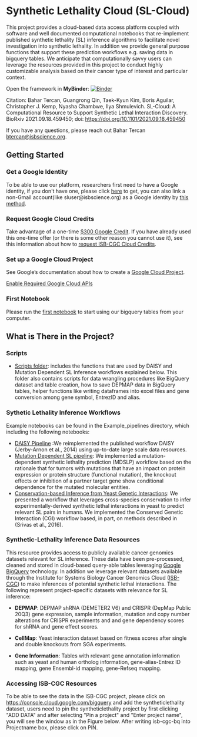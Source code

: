 # Synthetic Lethality Cloud (SL-Cloud)

This project provides a cloud-based data access platform coupled with software and well documented computational notebooks that re-implement published synthetic lethality (SL) inference algorithms to facilitate novel investigation into synthetic lethality. In addition  we provide general purpose functions that support these prediction workflows e.g. saving data in bigquery tables. We anticipate that computationally savvy users can leverage the resources provided in this project to conduct highly customizable analysis based on their cancer type of interest and particular context. 

Open the framework in **MyBinder**: [![Binder](https://mybinder.org/badge_logo.svg)](https://mybinder.org/v2/gh/isb-cgc/SL-Cloud-F1000/HEAD?labpath=MyBinder_Authentication.ipynb)

Citation: 
Bahar Tercan, Guangrong Qin, Taek-Kyun Kim, Boris Aguilar, Christopher J. Kemp, Nyasha Chambwe, Ilya Shmulevich. SL-Cloud: A Computational Resource to Support Synthetic Lethal Interaction Discovery. BioRxiv 2021.09.18.459450; doi: https://doi.org/10.1101/2021.09.18.459450

 If you have any questions, please reach out Bahar Tercan btercan@isbscience.org. 
## Getting Started

### Get a Google Identity

To be able to use our platform, researchers first need to have a Google identity, if you don't have one, please click [here](https://accounts.google.com/signup/v2/webcreateaccount?dsh=308321458437252901&continue=https%3A%2F%2Faccounts.google.com%2FManageAccount&flowName=GlifWebSignIn&flowEntry=SignUp#FirstName=&LastName=) to get, you can also link a non-Gmail account(like sluser<span>@isbscience.org</span>) as a Google identity by [this method](https://accounts.google.com/signup/v2/webcreateaccount?flowName=GlifWebSignIn&flowEntry=SignUp&nogm=true).

### Request Google Cloud Credits

Take advantage of a one-time [$300 Google Credit](https://cloud.google.com/free/).
If you have already used this one-time offer (or there is some other reason you cannot use it), see this information about how to [request ISB-CGC Cloud Credits](https://isb-cancer-genomics-cloud.readthedocs.io/en/latest/sections/HowtoRequestCloudCredits.html).

### Set up a Google Cloud Project

See Google’s documentation about how to create a [Google Cloud Project](https://cloud.google.com/resource-manager/docs/creating-managing-projects).

[Enable Required Google Cloud APIs](https://cloud.google.com/apis/docs/getting-started#enabling_apis)

### First Notebook

Please run the [first notebook](https://github.com/IlyaLab/SL-Cloud/blob/main/first_notebook.ipynb) to start using our bigquery tables from your computer.  

## What is There in the Project?
### Scripts
- [Scripts folder](https://github.com/IlyaLab/SL-Cloud/tree/main/Scripts/): includes the functions that are used by DAISY and Mutation Dependent  SL Inference workflows explained below. This folder also contains scripts for data wrangling procedures like BigQuery dataset and table creation, how to save DEPMAP data in BigQuery tables, helper functions like writing dataframes into excel files and gene conversion among gene symbol, EntrezID and alias.

### Sythetic Lethality Inference Workflows 
Example notebooks can be found in the Example_pipelines directory, which including the following notebooks:
- [DAISY Pipeline](https://github.com/IlyaLab/SL-Cloud/blob/main/Example_workflows/DAISY_example.ipynb) :We reimplemented the published workflow DAISY (Jerby-Arnon et al., 2014) using up-to-date large scale data resources. </br>
- [Mutation Dependent SL pipeline](https://github.com/IlyaLab/SL-Cloud/blob/main/Example_workflows/MDSLP_example.ipynb): We implemented a mutation-dependent synthetic lethality prediction (MDSLP) workflow based on the rationale that for tumors with mutations that have an impact on protein expression or protein structure (functional mutation), the knockout effects or inhibition of a partner target gene show conditional dependence for the mutated molecular entities.</br>
- [Conservation-based Inference from Yeast Genetic Interactions](https://github.com/IlyaLab/SL-Cloud/blob/main/Example_workflows/CGI_example.ipynb): We presented a workflow that leverages cross-species conservation to infer experimentally-derived synthetic lethal interactions in yeast to predict relevant SL pairs in humans. We implemented the Conserved Genetic Interaction (CGI) workflow based, in part, on methods described in (Srivas et al., 2016). </br>

### Synthetic-Lethality Inference Data Resources
This resource provides access to publicly available cancer genomics datasets relevant for SL inference. These data have been pre-processed, cleaned and stored in cloud-based query-able tables leveraging [Google BigQuery](https://cloud.google.com/bigquery)  technology. In addition we leverage relevant datasets available through the Institute for Systems Biology Cancer Genomics Cloud ([ISB-CGC](https://isb-cgc.appspot.com/)) to make inferences of potential synthetic lethal interactions. 
The following represent project-specific datasets with relevance for SL inference:

- **DEPMAP**: DEPMAP shRNA (DEMETER2 V6) and CRISPR (DepMap Public 20Q3) gene expression, sample information, mutation and copy number alterations  for CRISPR experiments and and gene dependency scores for shRNA and gene effect scores.

- **CellMap**: Yeast interaction dataset based on fitness scores after single and double knockouts from SGA experiments.

- **Gene Information**: Tables with relevant gene annotation information such as yeast and human ortholog information, gene-alias-Entrez ID mapping, gene Ensembl-id mapping, gene-Refseq mapping.


### Accessing ISB-CGC Resources
To be able to see the data in the ISB-CGC project, please click on https://console.cloud.google.com/bigquery and  add the syntheticlethality dataset, users need to pin the syntheticlethality project by first clicking "ADD DATA" and after selecting "Pin a project" and "Enter project name", you will see the window as in the Figure below. After writing isb-cgc-bq into Projectname box, please click on PIN. 
